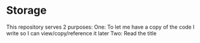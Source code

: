 # Storage
This repository serves 2 purposes:
One: To let me have a copy of the code I write so I can view/copy/reference it later
Two: Read the title

